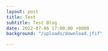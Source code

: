 ```yaml
---
layout: post
title: Test
subtitle: Test Blog
date: 2022-07-06 17:00:00 +0000
background: "/uploads/download.jfif"

---
```

